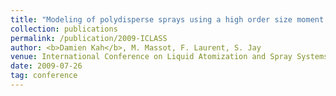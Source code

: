 ```yaml
---
title: "Modeling of polydisperse sprays using a high order size moment method for the numerical simulation of advection and evaporation"
collection: publications
permalink: /publication/2009-ICLASS
author: <b>Damien Kah</b>, M. Massot, F. Laurent, S. Jay
venue: International Conference on Liquid Atomization and Spray Systems 
date: 2009-07-26
tag: conference
---
```


<br>
<br>

